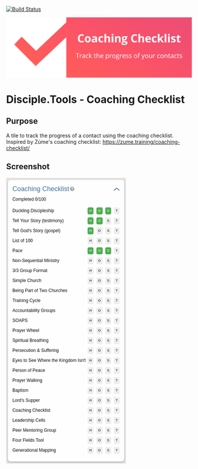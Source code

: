 [![Build Status](https://travis-ci.com/DiscipleTools/disciple-tools-coaching-checklist.svg?branch=master)](https://travis-ci.com/DiscipleTools/disciple-tools-coaching-checklist)

![Coaching Checklist](https://raw.githubusercontent.com/DiscipleTools/disciple-tools-coaching-checklist/master/images/coaching-checklist-banner.png)
# Disciple.Tools - Coaching Checklist

## Purpose
A tile to track the progress of a contact using the coaching checklist. Inspired by Zúme's coaching checklist: https://zume.training/coaching-checklist/

## Screenshot
![list](https://raw.githubusercontent.com/DiscipleTools/disciple-tools-coaching-checklist/master/images/tile.png)
